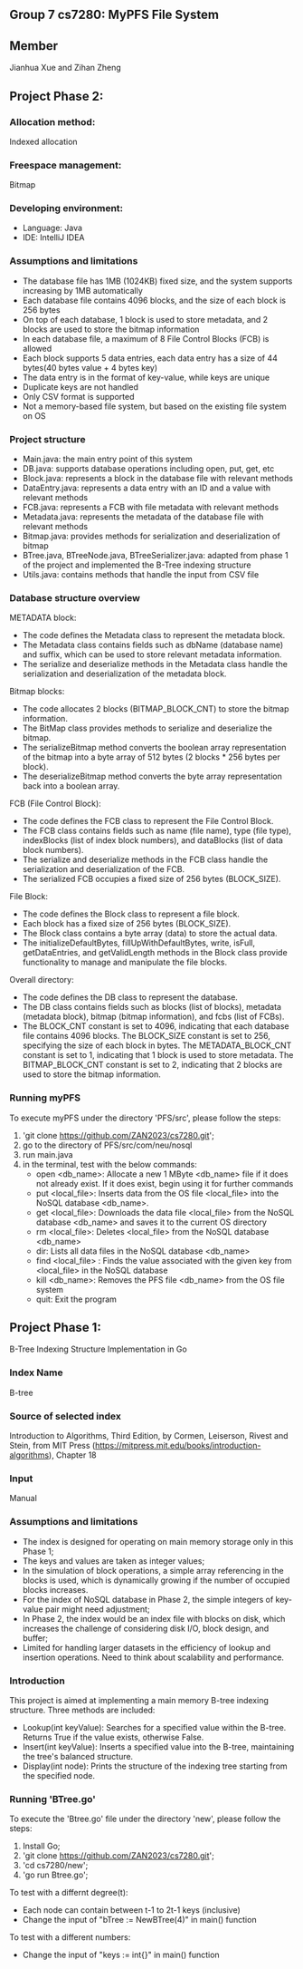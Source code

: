 ## Group 7 cs7280: MyPFS File System
## Member
Jianhua Xue and Zihan Zheng

## Project Phase 2:
### Allocation method:
Indexed allocation

### Freespace management:
Bitmap

### Developing environment:
- Language: Java
- IDE: IntelliJ IDEA

### Assumptions and limitations
- The database file has 1MB (1024KB) fixed size, and the system supports increasing by 1MB automatically
- Each database file contains 4096 blocks, and the size of each block is 256 bytes
- On top of each database, 1 block is used to store metadata, and 2 blocks are used to store the bitmap information
- In each database file, a maximum of 8 File Control Blocks (FCB) is allowed
- Each block supports 5 data entries, each data entry has a size of 44 bytes(40 bytes value + 4 bytes key)
- The data entry is in the format of key-value, while keys are unique
- Duplicate keys are not handled
- Only CSV format is supported
- Not a memory-based file system, but based on the existing file system on OS

### Project structure
- Main.java: the main entry point of this system
- DB.java: supports database operations including open, put, get, etc
- Block.java: represents a block in the database file with relevant methods
- DataEntry.java: represents a data entry with an ID and a value with relevant methods
- FCB.java: represents a FCB with file metadata with relevant methods
- Metadata.java: represents the metadata of the database file with relevant methods
- Bitmap.java: provides methods for serialization and deserialization of bitmap
- BTree.java, BTreeNode.java, BTreeSerializer.java: adapted from phase 1 of the project and implemented the B-Tree indexing structure
- Utils.java: contains methods that handle the input from CSV file

### Database structure overview
METADATA block:
- The code defines the Metadata class to represent the metadata block.
- The Metadata class contains fields such as dbName (database name) and suffix, which can be used to store relevant metadata information.
- The serialize and deserialize methods in the Metadata class handle the serialization and deserialization of the metadata block.

Bitmap blocks:
- The code allocates 2 blocks (BITMAP_BLOCK_CNT) to store the bitmap information.
- The BitMap class provides methods to serialize and deserialize the bitmap.
- The serializeBitmap method converts the boolean array representation of the bitmap into a byte array of 512 bytes (2 blocks * 256 bytes per block).
- The deserializeBitmap method converts the byte array representation back into a boolean array.

FCB (File Control Block):
- The code defines the FCB class to represent the File Control Block.
- The FCB class contains fields such as name (file name), type (file type), indexBlocks (list of index block numbers), and dataBlocks (list of data block numbers).
- The serialize and deserialize methods in the FCB class handle the serialization and deserialization of the FCB.
- The serialized FCB occupies a fixed size of 256 bytes (BLOCK_SIZE).

File Block:
- The code defines the Block class to represent a file block.
- Each block has a fixed size of 256 bytes (BLOCK_SIZE).
- The Block class contains a byte array (data) to store the actual data.
- The initializeDefaultBytes, fillUpWithDefaultBytes, write, isFull, getDataEntries, and getValidLength methods in the Block class provide functionality to manage and manipulate the file blocks.

Overall directory:
- The code defines the DB class to represent the database.
- The DB class contains fields such as blocks (list of blocks), metadata (metadata block), bitmap (bitmap information), and fcbs (list of FCBs).
- The BLOCK_CNT constant is set to 4096, indicating that each database file contains 4096 blocks. The BLOCK_SIZE constant is set to 256, specifying the size of each block in bytes. The METADATA_BLOCK_CNT constant is set to 1, indicating that 1 block is used to store metadata. The BITMAP_BLOCK_CNT constant is set to 2, indicating that 2 blocks are used to store the bitmap information.

### Running myPFS
To execute myPFS under the directory 'PFS/src', please follow the steps:
1. 'git clone https://github.com/ZAN2023/cs7280.git';
2. go to the directory of PFS/src/com/neu/nosql
4. run main.java
5. in the terminal, test with the below commands:
   - open <db_name>: Allocate a new 1 MByte <db_name> file if it does not already exist. If it does exist, begin using it for further commands
   - put <local_file>: Inserts data from the OS file <local_file> into the NoSQL database <db_name>.
   - get <local_file>: Downloads the data file <local_file> from the NoSQL database <db_name> and saves it to the current OS directory
   - rm <local_file>: Deletes <local_file> from the NoSQL database <db_name>
   - dir: Lists all data files in the NoSQL database <db_name>
   - find <local_file> <key>: Finds the value associated with the given key from <local_file> in the NoSQL database
   - kill <db_name>: Removes the PFS file <db_name> from the OS file system
   - quit: Exit the program
     

## Project Phase 1:
B-Tree Indexing Structure Implementation in Go
### Index Name
B-tree
### Source of selected index
Introduction to Algorithms, Third Edition, by Cormen, Leiserson, Rivest and Stein, from MIT Press (https://mitpress.mit.edu/books/introduction-algorithms), Chapter 18
### Input
Manual
### Assumptions and limitations
- The index is designed for operating on main memory storage only in this Phase 1;
- The keys and values are taken as integer values;
- In the simulation of block operations, a simple array referencing in the blocks is used, which is dynamically growing if the number of occupied blocks increases.
- For the index of NoSQL database in Phase 2, the simple integers of key-value pair might need adjustment;
- In Phase 2, the index would be an index file with blocks on disk, which increases the challenge of considering disk I/O, block design, and buffer;
- Limited for handling larger datasets in the efficiency of lookup and insertion operations. Need to think about scalability and performance.

### Introduction
This project is aimed at implementing a main memory B-tree indexing structure. Three methods are included:
- Lookup(int keyValue): Searches for a specified value within the B-tree. Returns True if the value exists, otherwise False.
- Insert(int keyValue): Inserts a specified value into the B-tree, maintaining the tree's balanced structure.
- Display(int node): Prints the structure of the indexing tree starting from the specified node.

### Running 'BTree.go'
To execute the 'Btree.go' file under the directory 'new', please follow the steps:
1. Install Go;
2. 'git clone https://github.com/ZAN2023/cs7280.git';
3. 'cd cs7280/new';
4. 'go run Btree.go';


To test with a differnt degree(t):
- Each node can contain between t-1 to 2t-1 keys (inclusive)
- Change the input of "bTree := NewBTree(4)" in main() function


To test with a different numbers:
-  Change the input of "keys := int{}" in main() function
